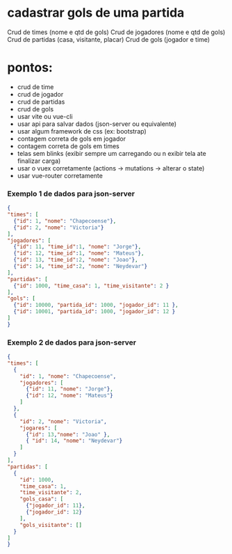 

# cadastrar gols de uma partida

Crud de times (nome e qtd de gols)
Crud de jogadores  (nome e qtd de gols)
Crud de partidas (casa, visitante, placar)
Crud de gols (jogador e time)

# pontos:

* crud de time
* crud de jogador
* crud de partidas
* crud de gols
* usar vite ou vue-cli
* usar api para salvar dados (json-server ou equivalente)
* usar algum framework de css (ex: bootstrap)
* contagem correta de gols em jogador
* contagem correta de gols em times
* telas sem blinks (exibir sempre um carregando ou n exibir tela ate finalizar carga)
* usar o vuex corretamente (actions -> mutations -> alterar o state)
* usar vue-router corretamente



### Exemplo 1 de dados para json-server

  ```json
{
  "times": [
    {"id": 1, "nome": "Chapecoense"},
    {"id": 2, "nome": "Victoria"}
  ],
  "jogadores": [
    {"id": 11, "time_id":1, "nome": "Jorge"},
    {"id": 12, "time_id":1, "nome": "Mateus"},
    {"id": 13, "time_id":2, "nome": "Joao"},
    {"id": 14, "time_id":2, "nome": "Neydevar"}
  ],
  "partidas": [
    {"id": 1000, "time_casa": 1, "time_visitante": 2 }
  ],
  "gols": [
    {"id": 10000, "partida_id": 1000, "jogador_id": 11 },
    {"id": 10001, "partida_id": 1000, "jogador_id": 12 }
  ]
}
```

### Exemplo 2 de dados para json-server

  ```json
{
  "times": [
    {
      "id": 1, "nome": "Chapecoense",
      "jogadores": [
        {"id": 11, "nome": "Jorge"},
        {"id": 12, "nome": "Mateus"}
      ]
    },
    {
      "id": 2, "nome": "Victoria",
      "jogares": [
        {"id": 13,"nome": "Joao" },
        { "id": 14, "nome": "Neydevar"}
      ]
    }
  ],
  "partidas": [
    {
      "id": 1000,
      "time_casa": 1,
      "time_visitante": 2,
      "gols_casa": [
        {"jogador_id": 11},
        {"jogador_id": 12}
      ],
      "gols_visitante": []
    }
  ]
}
```
